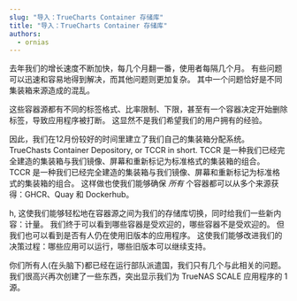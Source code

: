 ```yaml
---
slug: "导入：TrueCharts Container 存储库"
title: "导入：TrueCharts Container 存储库"
authors:
  - ornias
---
```


去年我们的增长速度不断加快，每几个月翻一番，使用者每隔几个月。 有些问题可以迅速和容易地得到解决，而其他问题则更加复杂。 其中一个问题恰好是不同集装箱来源造成的混乱。

这些容器源都有不同的标签格式、比率限制、下限，甚至有一个容器决定开始删除标签，导致应用程序被打断。 这显然不是我们希望我们的用户拥有的经验。

因此，我们在12月份较好的时间里建立了我们自己的集装箱分配系统。 TrueChasts Container Depository, or TCCR in short. TCCR 是一种我们已经完全建造的集装箱与我们镜像、屏幕和重新标记为标准格式的集装箱的组合。 TCCR 是一种我们已经完全建造的集装箱与我们镜像、屏幕和重新标记为标准格式的集装箱的组合。 这样做也使我们能够确保 *所有* 个容器都可以从多个来源获得：GHCR、Quay 和 Dockerhub。

h, 这使我们能够轻松地在容器源之间为我们的存储库切换，同时给我们一些新内容：计量。 我们终于可以看到哪些容器是受欢迎的，哪些容器不是受欢迎的。 但我们也可以看到是否有人仍在使用旧版本的应用程序。 这使我们能够改进我们的决策过程：哪些应用可以运行，哪些旧版本可以继续支持。

你们所有人(在头脑下)都已经在运行部队派遣国，我们只有几个与此相关的问题。 我们很高兴再次创建了一些东西，突出显示我们为 TrueNAS SCALE 应用程序的 1 源。
